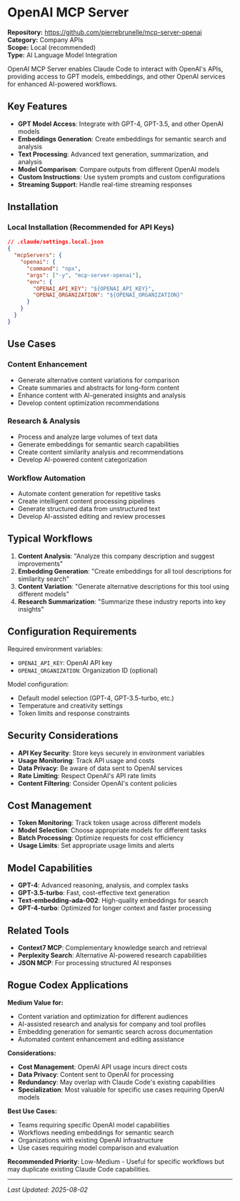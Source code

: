 # OpenAI MCP Server

**Repository:** https://github.com/pierrebrunelle/mcp-server-openai  
**Category:** Company APIs  
**Scope:** Local (recommended)  
**Type:** AI Language Model Integration

OpenAI MCP Server enables Claude Code to interact with OpenAI's APIs, providing access to GPT models, embeddings, and other OpenAI services for enhanced AI-powered workflows.

## Key Features

- **GPT Model Access**: Integrate with GPT-4, GPT-3.5, and other OpenAI models
- **Embeddings Generation**: Create embeddings for semantic search and analysis
- **Text Processing**: Advanced text generation, summarization, and analysis
- **Model Comparison**: Compare outputs from different OpenAI models
- **Custom Instructions**: Use system prompts and custom configurations
- **Streaming Support**: Handle real-time streaming responses

## Installation

### Local Installation (Recommended for API Keys)
```json
// .claude/settings.local.json
{
  "mcpServers": {
    "openai": {
      "command": "npx",
      "args": ["-y", "mcp-server-openai"],
      "env": {
        "OPENAI_API_KEY": "${OPENAI_API_KEY}",
        "OPENAI_ORGANIZATION": "${OPENAI_ORGANIZATION}"
      }
    }
  }
}
```

## Use Cases

### Content Enhancement
- Generate alternative content variations for comparison
- Create summaries and abstracts for long-form content
- Enhance content with AI-generated insights and analysis
- Develop content optimization recommendations

### Research & Analysis
- Process and analyze large volumes of text data
- Generate embeddings for semantic search capabilities
- Create content similarity analysis and recommendations
- Develop AI-powered content categorization

### Workflow Automation
- Automate content generation for repetitive tasks
- Create intelligent content processing pipelines
- Generate structured data from unstructured text
- Develop AI-assisted editing and review processes

## Typical Workflows

1. **Content Analysis**: "Analyze this company description and suggest improvements"
2. **Embedding Generation**: "Create embeddings for all tool descriptions for similarity search"
3. **Content Variation**: "Generate alternative descriptions for this tool using different models"
4. **Research Summarization**: "Summarize these industry reports into key insights"

## Configuration Requirements

Required environment variables:
- `OPENAI_API_KEY`: OpenAI API key
- `OPENAI_ORGANIZATION`: Organization ID (optional)

Model configuration:
- Default model selection (GPT-4, GPT-3.5-turbo, etc.)
- Temperature and creativity settings
- Token limits and response constraints

## Security Considerations

- **API Key Security**: Store keys securely in environment variables
- **Usage Monitoring**: Track API usage and costs
- **Data Privacy**: Be aware of data sent to OpenAI services
- **Rate Limiting**: Respect OpenAI's API rate limits
- **Content Filtering**: Consider OpenAI's content policies

## Cost Management

- **Token Monitoring**: Track token usage across different models
- **Model Selection**: Choose appropriate models for different tasks
- **Batch Processing**: Optimize requests for cost efficiency
- **Usage Limits**: Set appropriate usage limits and alerts

## Model Capabilities

- **GPT-4**: Advanced reasoning, analysis, and complex tasks
- **GPT-3.5-turbo**: Fast, cost-effective text generation
- **Text-embedding-ada-002**: High-quality embeddings for search
- **GPT-4-turbo**: Optimized for longer context and faster processing

## Related Tools

- **Context7 MCP**: Complementary knowledge search and retrieval
- **Perplexity Search**: Alternative AI-powered research capabilities
- **JSON MCP**: For processing structured AI responses

## Rogue Codex Applications

**Medium Value for:**
- Content variation and optimization for different audiences
- AI-assisted research and analysis for company and tool profiles
- Embedding generation for semantic search across documentation
- Automated content enhancement and editing assistance

**Considerations:**
- **Cost Management**: OpenAI API usage incurs direct costs
- **Data Privacy**: Content sent to OpenAI for processing
- **Redundancy**: May overlap with Claude Code's existing capabilities
- **Specialization**: Most valuable for specific use cases requiring OpenAI models

**Best Use Cases:**
- Teams requiring specific OpenAI model capabilities
- Workflows needing embeddings for semantic search
- Organizations with existing OpenAI infrastructure
- Use cases requiring model comparison and evaluation

**Recommended Priority**: Low-Medium - Useful for specific workflows but may duplicate existing Claude Code capabilities.

---

*Last Updated: 2025-08-02*